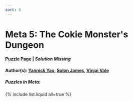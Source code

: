 ```yaml
---
sort: 6
---
```


# Meta 5: The Cokie Monster's Dungeon

#### [Puzzle Page](5-p.pdf) | *Solution Missing*
#### Author(s): [Yannick Yao](../../../../search.html?q=Yannick+Yao), [Solon James](../../../../search.html?q=Solon+James), [Vinjai Vale](../../../../search.html?q=Vinjai+Vale)

##### Puzzles in Meta:
{% include list.liquid all=true %}